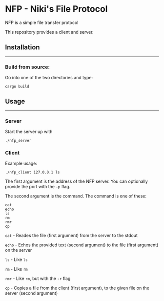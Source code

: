 # NFP - Niki's File Protocol

NFP is a simple file transfer protocol

This repository provides a client and server.

## Installation
---

### Build from source:

Go into one of the two directories and type:
```
cargo build
```


## Usage
---

### Server
Start the server up with

```
./nfp_server
```

### Client
Example usage:

```
./nfp_client 127.0.0.1 ls
```

The first argument is the address of the NFP server. You can optionally provide the port with the ```-p``` flag.

The second argument is the command. The command is one of these:

```
cat
echo
ls
rm
rmr
cp
```

```cat``` - Reades the file (first argument) from the server to the stdout

```echo``` - Echos the provided text (second argument) to the file (first argument) on the server

```ls``` - Like ```ls```

```rm``` - Like ```rm```

```rmr``` - Like ```rm```, but with the ```-r``` flag

```cp``` - Copies a file from the client (first argument), to the given file on the server (second argument)
